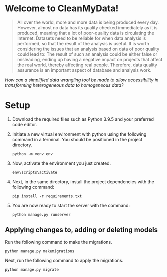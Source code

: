 
# Welcome to CleanMyData!

> All over the world, more and more data is being produced every day.
> However, almost no data has its quality checked immediately as it is
> produced, meaning that a lot of poor-quality data is circulating the
> Internet. Datasets need to be reliable for when data analysis is
> performed, so that the result of the analysis is useful. It is worth
> considering the issues that an analysis based on data of poor quality
> could lead to: The result of such an analysis could be either false or
> misleading, ending up having a negative impact on projects that affect
> the real world, thereby affecting real people. Therefore, data quality
> assurance is an important aspect of database and analysis work.

*How can a simplified data wrangling tool be made to allow accessibility in transforming heterogeneous data to homogeneous data?*


# Setup

1. Download the required files such as Python 3.9.5 and your preferred
    code editor.
    
2. Initiate a new virtual environment with python using the following command in a terminal. You should be positioned in the project directory.
	```
	python -m venv env
	```
	
3. Now, activate the environment you just created.
	```
	env\scripts\activate
	```

4. Next, in the same directory, install the project dependencies with the following command:
	```
	pip install -r requirements.txt
	```

5. You are now ready to start the server with the command:
	```
	python manage.py runserver
	```
	
## Applying changes to, adding or deleting models
Run the following command to make the migrations.
```
python manage.py makemigrations
```
Next, run the following command to apply the migrations.
```
python manage.py migrate
```

